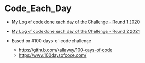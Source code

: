 # Code_Each_Day

- [My Log of code done each day of the Challenge - Round 1 2020](https://github.com/WendyAnthony/Code_Each_Day/blob/master/Code-Projects-2020.md)
- [My Log of code done each day of the Challenge - Round 2 2021](https://github.com/WendyAnthony/Code_Each_Day/blob/master/Code-Projects-2021.md)

- Based on #100-days-of-code challenge 
  - https://github.com/kallaway/100-days-of-code
  - https://www.100daysofcode.com/
